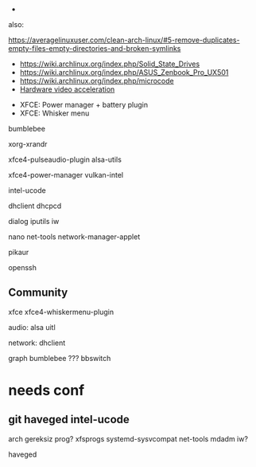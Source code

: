 -
also:

https://averagelinuxuser.com/clean-arch-linux/#5-remove-duplicates-empty-files-empty-directories-and-broken-symlinks



- <https://wiki.archlinux.org/index.php/Solid_State_Drives>
- <https://wiki.archlinux.org/index.php/ASUS_Zenbook_Pro_UX501>
- <https://wiki.archlinux.org/index.php/microcode>
- [Hardware video acceleration](https://wiki.archlinux.org/index.php/Hardware_video_acceleration)





* XFCE: Power manager + battery plugin
* XFCE: Whisker menu

bumblebee

xorg-xrandr

xfce4-pulseaudio-plugin
alsa-utils

xfce4-power-manager
vulkan-intel

intel-ucode

dhclient
dhcpcd

dialog
iputils
iw

nano
net-tools network-manager-applet




pikaur

openssh


## Community


xfce
xfce4-whiskermenu-plugin

audio:
alsa uitl

network:
dhclient


graph
bumblebee
??? bbswitch


# needs conf
git
haveged
intel-ucode
---


arch gereksiz prog?
xfsprogs
systemd-sysvcompat
net-tools
mdadm
iw?

haveged
